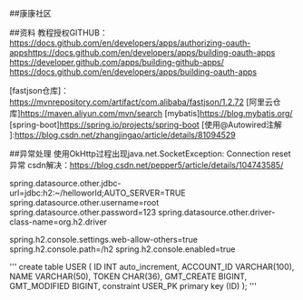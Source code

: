 ##康康社区



##资料
教程授权GITHUB：https://docs.github.com/en/developers/apps/authorizing-oauth-appshttps://docs.github.com/en/developers/apps/building-oauth-apps
https://developer.github.com/apps/building-github-apps/
https://docs.github.com/en/developers/apps/building-oauth-apps

[fastjson仓库]： https://mvnrepository.com/artifact/com.alibaba/fastjson/1.2.72
[阿里云仓库]https://maven.aliyun.com/mvn/search
[mybatis]https://blog.mybatis.org/
[spring-boot]https://spring.io/projects/spring-boot
[使用@Autowired注解 ]:https://blog.csdn.net/zhangjingao/article/details/81094529

##异常处理
使用OkHttp过程出现java.net.SocketException: Connection reset 异常
csdn解决：https://blog.csdn.net/pepper5/article/details/104743585/



  spring.datasource.other.jdbc-url=jdbc:h2:~/helloworld;AUTO_SERVER=TRUE
  spring.datasource.other.username=root
  spring.datasource.other.password=123
  spring.datasource.other.driver-class-name=org.h2.driver

spring.h2.console.settings.web-allow-others=true
spring.h2.console.path=/h2
spring.h2.console.enabled=true

'''
create table USER
(
    ID           INT auto_increment,
    ACCOUNT_ID   VARCHAR(100),
    NAME         VARCHAR(50),
    TOKEN        CHAR(36),
    GMT_CREATE   BIGINT,
    GMT_MODIFIED BIGINT,
    constraint USER_PK
        primary key (ID)
);
'''
